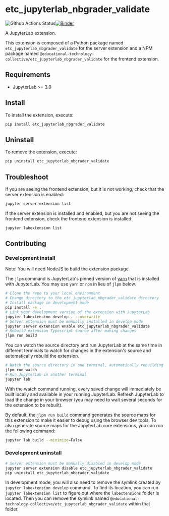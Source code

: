 # etc_jupyterlab_nbgrader_validate

![Github Actions Status](https://github.com/educational-technology-collective/etc_jupyterlab_nbgrader_validate/workflows/Build/badge.svg)[![Binder](https://mybinder.org/badge_logo.svg)](https://mybinder.org/v2/gh/educational-technology-collective/etc_jupyterlab_nbgrader_validate/main?urlpath=lab)

A JupyterLab extension.

This extension is composed of a Python package named `etc_jupyterlab_nbgrader_validate`
for the server extension and a NPM package named `@educational-technology-collective/etc_jupyterlab_nbgrader_validate`
for the frontend extension.

## Requirements

- JupyterLab >= 3.0

## Install

To install the extension, execute:

```bash
pip install etc_jupyterlab_nbgrader_validate
```

## Uninstall

To remove the extension, execute:

```bash
pip uninstall etc_jupyterlab_nbgrader_validate
```

## Troubleshoot

If you are seeing the frontend extension, but it is not working, check
that the server extension is enabled:

```bash
jupyter server extension list
```

If the server extension is installed and enabled, but you are not seeing
the frontend extension, check the frontend extension is installed:

```bash
jupyter labextension list
```

## Contributing

### Development install

Note: You will need NodeJS to build the extension package.

The `jlpm` command is JupyterLab's pinned version of
[yarn](https://yarnpkg.com/) that is installed with JupyterLab. You may use
`yarn` or `npm` in lieu of `jlpm` below.

```bash
# Clone the repo to your local environment
# Change directory to the etc_jupyterlab_nbgrader_validate directory
# Install package in development mode
pip install -e .
# Link your development version of the extension with JupyterLab
jupyter labextension develop . --overwrite
# Server extension must be manually installed in develop mode
jupyter server extension enable etc_jupyterlab_nbgrader_validate
# Rebuild extension Typescript source after making changes
jlpm run build
```

You can watch the source directory and run JupyterLab at the same time in different terminals to watch for changes in the extension's source and automatically rebuild the extension.

```bash
# Watch the source directory in one terminal, automatically rebuilding when needed
jlpm run watch
# Run JupyterLab in another terminal
jupyter lab
```

With the watch command running, every saved change will immediately be built locally and available in your running JupyterLab. Refresh JupyterLab to load the change in your browser (you may need to wait several seconds for the extension to be rebuilt).

By default, the `jlpm run build` command generates the source maps for this extension to make it easier to debug using the browser dev tools. To also generate source maps for the JupyterLab core extensions, you can run the following command:

```bash
jupyter lab build --minimize=False
```

### Development uninstall

```bash
# Server extension must be manually disabled in develop mode
jupyter server extension disable etc_jupyterlab_nbgrader_validate
pip uninstall etc_jupyterlab_nbgrader_validate
```

In development mode, you will also need to remove the symlink created by `jupyter labextension develop`
command. To find its location, you can run `jupyter labextension list` to figure out where the `labextensions`
folder is located. Then you can remove the symlink named `@educational-technology-collective/etc_jupyterlab_nbgrader_validate` within that folder.
